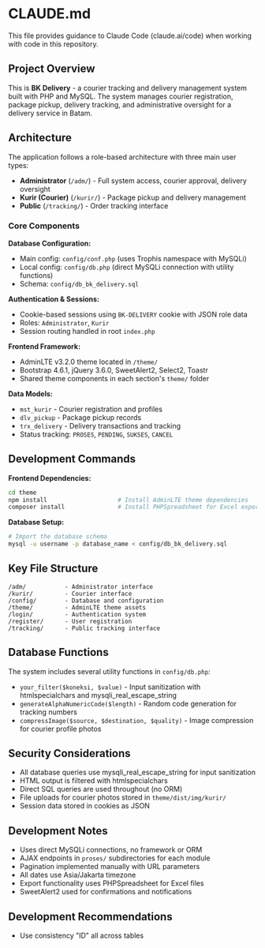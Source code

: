# CLAUDE.md

This file provides guidance to Claude Code (claude.ai/code) when working with code in this repository.

## Project Overview

This is **BK Delivery** - a courier tracking and delivery management system built with PHP and MySQL. The system manages courier registration, package pickup, delivery tracking, and administrative oversight for a delivery service in Batam.

## Architecture

The application follows a role-based architecture with three main user types:
- **Administrator** (`/adm/`) - Full system access, courier approval, delivery oversight
- **Kurir (Courier)** (`/kurir/`) - Package pickup and delivery management  
- **Public** (`/tracking/`) - Order tracking interface

### Core Components

**Database Configuration:**
- Main config: `config/conf.php` (uses Trophis namespace with MySQLi)
- Local config: `config/db.php` (direct MySQLi connection with utility functions)
- Schema: `config/db_bk_delivery.sql`

**Authentication & Sessions:**
- Cookie-based sessions using `BK-DELIVERY` cookie with JSON role data
- Roles: `Administrator`, `Kurir`
- Session routing handled in root `index.php`

**Frontend Framework:**
- AdminLTE v3.2.0 theme located in `/theme/`
- Bootstrap 4.6.1, jQuery 3.6.0, SweetAlert2, Select2, Toastr
- Shared theme components in each section's `theme/` folder

**Data Models:**
- `mst_kurir` - Courier registration and profiles
- `dlv_pickup` - Package pickup records  
- `trx_delivery` - Delivery transactions and tracking
- Status tracking: `PROSES`, `PENDING`, `SUKSES`, `CANCEL`

## Development Commands

**Frontend Dependencies:**
```bash
cd theme
npm install                    # Install AdminLTE theme dependencies
composer install               # Install PHPSpreadsheet for Excel exports
```

**Database Setup:**
```bash
# Import the database schema
mysql -u username -p database_name < config/db_bk_delivery.sql
```

## Key File Structure

```
/adm/           - Administrator interface
/kurir/         - Courier interface  
/config/        - Database and configuration
/theme/         - AdminLTE theme assets
/login/         - Authentication system
/register/      - User registration
/tracking/      - Public tracking interface
```

## Database Functions

The system includes several utility functions in `config/db.php`:
- `your_filter($koneksi, $value)` - Input sanitization with htmlspecialchars and mysqli_real_escape_string
- `generateAlphaNumericCode($length)` - Random code generation for tracking numbers
- `compressImage($source, $destination, $quality)` - Image compression for courier profile photos

## Security Considerations

- All database queries use mysqli_real_escape_string for input sanitization
- HTML output is filtered with htmlspecialchars  
- Direct SQL queries are used throughout (no ORM)
- File uploads for courier photos stored in `theme/dist/img/kurir/`
- Session data stored in cookies as JSON

## Development Notes

- Uses direct MySQLi connections, no framework or ORM
- AJAX endpoints in `proses/` subdirectories for each module
- Pagination implemented manually with URL parameters
- All dates use Asia/Jakarta timezone
- Export functionality uses PHPSpreadsheet for Excel files
- SweetAlert2 used for confirmations and notifications

## Development Recommendations

- Use consistency "ID" all across tables